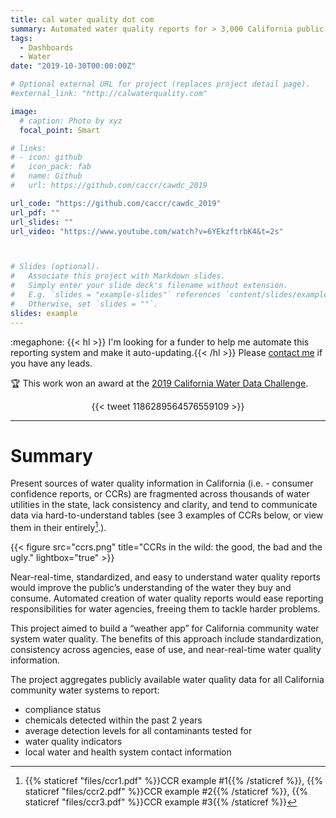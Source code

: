 ```yaml
---
title: cal water quality dot com
summary: Automated water quality reports for > 3,000 California public water systems. 🏆 2019 California Water Data Challenge.
tags: 
  - Dashboards
  - Water
date: "2019-10-30T00:00:00Z"

# Optional external URL for project (replaces project detail page).
#external_link: "http://calwaterquality.com"

image:
  # caption: Photo by xyz
  focal_point: Smart

# links:
# - icon: github
#   icon_pack: fab
#   name: Github
#   url: https://github.com/caccr/cawdc_2019

url_code: "https://github.com/caccr/cawdc_2019"
url_pdf: ""
url_slides: ""
url_video: "https://www.youtube.com/watch?v=6YEkzftrbK4&t=2s"



# Slides (optional).
#   Associate this project with Markdown slides.
#   Simply enter your slide deck's filename without extension.
#   E.g. `slides = "example-slides"` references `content/slides/example-slides.md`.
#   Otherwise, set `slides = ""`.
slides: example
---
```


<style>
  .rotate90 {
      -webkit-transform: rotate(90deg);
      -moz-transform: rotate(90deg);
      -o-transform: rotate(90deg);
      -ms-transform: rotate(90deg);
      transform: rotate(90deg);
  }
</style>  

:megaphone: {{< hl >}} I'm looking for a funder to help me automate this reporting system and make it auto-updating.{{< /hl >}} Please [contact me](http://richpauloo.com/#contact) if you have any leads.  

:trophy: This work won an award at the [2019 California Water Data Challenge](https://waterchallenge.data.ca.gov/).  


<center>{{< tweet 1186289564576559109 >}}</center>

<hr>  

# Summary 

Present sources of water quality information in California (i.e. - consumer confidence reports, or CCRs) are fragmented across thousands of water utilities in the state, lack consistency and clarity, and tend to communicate data via hard-to-understand tables (see 3 examples of CCRs below, or view them in their entirely[^1].). 

{{< figure src="ccrs.png" title="CCRs in the wild: the good, the bad and the ugly." lightbox="true" >}}

Near-real-time, standardized, and easy to understand water quality reports would improve the public’s understanding of the water they buy and consume. Automated creation of water quality reports would ease reporting responsibilities for water agencies, freeing them to tackle harder problems.

This project aimed to build a “weather app” for California community water system water quality. The benefits of this approach include standardization, consistency across agencies, ease of use, and near-real-time water quality information.

The project aggregates publicly available water quality data for all California community water systems to report:  

* compliance status  
* chemicals detected within the past 2 years  
* average detection levels for all contaminants tested for  
* water quality indicators  
* local water and health system contact information  



[^1]: {{% staticref "files/ccr1.pdf" %}}CCR example #1{{% /staticref %}},
{{% staticref "files/ccr2.pdf" %}}CCR example #2{{% /staticref %}},
{{% staticref "files/ccr3.pdf" %}}CCR example #3{{% /staticref %}}

